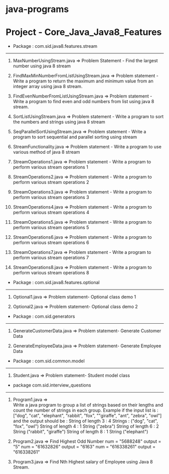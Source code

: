 # java-programs

Project - Core_Java_Java8_Features
============================================

*   Package : com.sid.java8.features.stream
-------------------------------------

1. MaxNumberUsingStream.java
   =>    Problem Statement - Find the largest number using java 8 stream

2. FindMaxMinNumberFromListUsingStream.java
   =>    Problem statement - Write a program to return the maximum and minimum value from
   an integer array using java 8 stream.

3. FindEvenNumberFromListUsingStream.java
   =>    Problem statement - Write a program to find even and odd numbers from list using java 8 stream.

4. SortListUsingStream.java
   =>    Problem statement - Write a program to sort the numbers and strings using java 8 stream

5. SeqParallelSortUsingStream.java
   =>    Problem statement - Write a program to sort sequential and parallel sorting using stream

6. StreamFunctionality.java
   =>    Problem statement - Write a program to use various method of java 8 stream

7. StreamOperations1.java
   =>    Problem statement - Write a program to perform various stream operations 1

8. StreamOperations2.java
   =>    Problem statement - Write a program to perform various stream operations 2

9. StreamOperations3.java
   =>    Problem statement - Write a program to perform various stream operations 3

10. StreamOperations4.java
    =>    Problem statement - Write a program to perform various stream operations 4

11. StreamOperations5.java
    =>    Problem statement - Write a program to perform various stream operations 5

12. StreamOperations6.java
    =>    Problem statement - Write a program to perform various stream operations 6

13. StreamOperations7.java
    =>    Problem statement - Write a program to perform various stream operations 7

14. StreamOperations8.java
    =>    Problem statement - Write a program to perform various stream operations 8

*   Package : com.sid.java8.features.optional
--------------------------------------------

1. Optional1.java
   =>    Problem statement- Optional class demo 1

2. Optional2.java
   =>    Problem statement- Optional class demo 2

*   Package : com.sid.generators
--------------------------------------------

1. GenerateCustomerData.java
   =>    Problem statement- Generate Customer Data

2. GenerateEmployeeData.java
   =>    Problem statement- Generate Employee Data

*   Package : com.sid.common.model
--------------------------------------------

1. Student.java
   =>    Problem statement- Student model class


*   package com.sid.interview_questions
--------------------------------------------

1. Program1.java
    =>   
    Write a java program to group a list of strings based on their lengths and count the number of strings in each group. 
    Example if the input list is : ["dog", "cat", "elephant", "rabbit", "fox", ""giraffe", "ant", "zebra", "owl"] and 
    the output should be :
       String of length 3 : 4 Strings : ("dog", "cat", "fox", "owl")
       String of length 4 : 1 String ("zebra")
       String of length 6 : 2 String ("rabbit", "giraffe")
       String of length 8 : 1 String ("elephant")

2. Program2.java
    =>
    Find Highest Odd Number
    num = "5688248" output = "5"
    num = "61632826" output = "6163"
    num = "616338261" output = "616338261"

3. Program3.java 
    =>
   Find Nth Highest salary of Employee using Java 8 Stream.